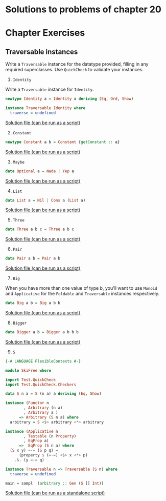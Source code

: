 # Solutions to problems of chapter 20
# Chapter Exercises

## Traversable instances

Write a `Traversable` instance for the datatype provided, filling in any required superclasses. Use `QuickCheck` to validate your instances.

1. `Identity`

Write a `Traversable` instance for `Identity`.
```hs
newtype Identity a = Identity a deriving (Eq, Ord, Show)

instance Traversable Identity where
  traverse = undefined
```
[Solution file (can be run as a script)](exercise.files/identityTraversable.hs)

2. `Constant`

```hs
newtype Constant a b = Constant {getConstant :: a}
```
[Solution file (can be run as a script)](exercise.files/constantTraversable.hs)

3. `Maybe`

```hs
data Optional a = Nada | Yep a
```
[Solution file (can be run as a script)](exercise.files/optionalTraversable.hs)

4. `List`

```hs
data List a = Nil | Cons a (List a)
```
[Solution file (can be run as a script)](exercise.files/listTraversal.hs)

5. `Three`

```hs
data Three a b c = Three a b c
```
[Solution file (can be run as a script)](exercise.files/threeTraversal.hs)

6. `Pair`

```hs
data Pair a b = Pair a b
```
[Solution file (can be run as a script)](exercise.files/pairTraversable.hs)

7. `Big`

When you have more than one value of type _b_, you'll want to use `Monoid` and `Applicative` for the `Foldable` and `Traversable` instances respectively.

```hs
data Big a b = Big a b b
```
[Solution file (can be run as a script)](exercise.files/bigTraversal.hs)

8. `Bigger`

```hs
data Bigger a b = Bigger a b b b
```
[Solution file (can be run as a script)](exercise.files/biggerTraversable.hs)

9. `S`

```hs
{-# LANGUAGE FlexibleContexts #-}

module SkiFree where

import Test.QuickCheck
import Test.QuickCheck.Checkers

data S n a = S (n a) a deriving (Eq, Show)

instance (Functor n
        , Arbitrary (n a)
        , Arbitrary a )
      => Arbitrary (S n a) where
  arbitrary = S <$> arbitrary <*> arbitrary

instance (Applicative n
        , Testable (n Property)
        , EqProp a)
      =>  EqProp (S n a) where
  (S x y) =-= (S p q) =
      (property $ (=-=) <$> x <*> p)
    .&. (y =-= q)

instance Traversable n => Traversable (S n) where
  traverse = undefined

main = sampl' (arbitrary :: Gen (S [] Int))
```
[Solution file (can be run as a standalone script)](exercise.files/skiFreeTraversable.hs)